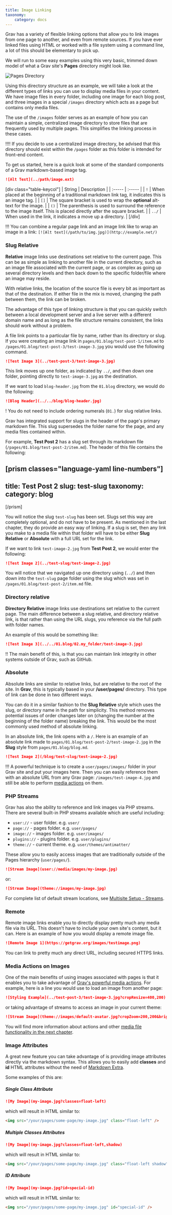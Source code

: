 ```yaml
---
title: Image Linking
taxonomy:
    category: docs
---
```


Grav has a variety of flexible linking options that allow you to link images from one page to another, and even from remote sources. If you have ever linked files using HTML or worked with a file system using a command line, a lot of this should be elementary to pick up.

We will run to some easy examples using this very basic, trimmed down model of what a Grav site's **Pages** directory might look like.

![Pages Directory](pages.png)

Using this directory structure as an example, we will take a look at the different types of links you can use to display media files in your content. We have image files in every folder, including one image for each blog post, and three images in a special `/images` directory which acts as a page but contains only media files.

The use of the `/images` folder serves as an example of how you can maintain a simple, centralized image directory to store files that are frequently used by multiple pages. This simplifies the linking process in these cases.

!!!! If you decide to use a centralized image directory, be advised that this directory should exist within the `/pages` folder as this folder is intended for front-end content.

To get us started, here is a quick look at some of the standard components of a Grav markdown-based image tag.

```markdown
![Alt Text](../path/image.ext)
```

[div class="table-keycol"]
| String | Description                                                                                                              |
| :----- | :-----                                                                                                                   |
| `!`    | When placed at the beginning of a traditional markdown link tag, it indicates this is an image tag.                      |
| `[]`   | The square bracket is used to wrap the **optional** alt-text for the image.                                              |
| `()`   | The parenthesis is used to surround the reference to the image itself. This is placed directly after the square bracket. |
| `../`  | When used in the link, it indicates a move up a directory.                                                               |
[/div]

!!! You can combine a regular page link and an image link like to wrap an image in a link: `[![Alt text](/path/to/img.jpg)](http://example.net/)`

### Slug Relative

**Relative** image links use destinations set relative to the current page. This can be as simple as linking to another file in the current directory, such as an image file associated with the current page, or as complex as going up several directory levels and then back down to the specific folder/file where an image may reside.

With relative links, the location of the source file is every bit as important as that of the destination. If either file in the mix is moved, changing the path between them, the link can be broken.

The advantage of this type of linking structure is that you can quickly switch between a local development server and a live server with a different domain name and as long as the file structure remains consistent, the links should work without a problem.

A file link points to a particular file by name, rather than its directory or slug. If you were creating an image link in `pages/01.blog/test-post-1/item.md` to `/pages/01.blog/test-post-3/test-image-3.jpg` you would use the following command.

```markdown
![Test Image 3](../test-post-3/test-image-3.jpg)
```

This link moves up one folder, as indicated by `../`, and then down one folder, pointing directly to `test-image-3.jpg` as the destination.

If we want to load `blog-header.jpg` from the `01.blog` directory, we would do the following:

```markdown
![Blog Header](../../blog/blog-header.jpg)
```

! You do not need to include ordering numerals (`01.`) for slug relative links.

Grav has integrated support for slugs in the header of the page's primary markdown file. This slug supersedes the folder name for the page, and any media files contained within.

For example, **Test Post 2** has a slug set through its markdown file (`/pages/01.blog/test-post-2/item.md`). The header of this file contains the following:

[prism classes="language-yaml line-numbers"]
---
title: Test Post 2
slug: test-slug
taxonomy:
    category: blog
---
[/prism]

You will notice the slug `test-slug` has been set. Slugs set this way are completely optional, and do not have to be present. As mentioned in the last chapter, they do provide an easy way of linking. If a slug is set, then any link you make to a media file within that folder will have to be either **Slug Relative** or **Absolute** with a full URL set for the link.

If we want to link `test-image-2.jpg` from **Test Post 2**, we would enter the following:

```markdown
![Test Image 2](../test-slug/test-image-2.jpg)
```

You will notice that we navigated up one directory using (`../`) and then down into the `test-slug` page folder using the slug which was set in `/pages/01.blog/test-post-2/item.md` file.

### Directory relative

**Directory Relative** image links use destinations set relative to the current page. The main difference between a slug relative, and directory relative link, is that rather than using the URL slugs, you reference via the full path with folder names.

An example of this would be something like:

```markdown
![Test Image 3](../../01.blog/02.my_folder/test-image-3.jpg)
```

!! The main benefit of this, is that you can maintain link integrity in other systems outside of Grav, such as GitHub.

### Absolute

Absolute links are similar to relative links, but are relative to the root of the site. In **Grav**, this is typically based in your **/user/pages/** directory. This type of link can be done in two different ways.

You can do it in a similar fashion to the **Slug Relative** style which uses the slug, or directory name in the path for simplicity. This method removes potential issues of order changes later on (changing the number at the beginning of the folder name) breaking the link. This would be the most commonly used method of absolute linking.

In an absolute link, the link opens with a `/`. Here is an example of an absolute link made to `pages/01.blog/test-post-2/test-image-2.jpg` in the **Slug** style from `pages/01.blog/blog.md`.

```markdown
![Test Image 2](/blog/test-slug/test-image-2.jpg)
```

!!! A powerful technique is to create a `user/pages/images/` folder in your Grav site and put your images here.  Then you can easily reference them with an absolute URL from any Grav page: `/images/test-image-4.jpg` and still be able to perform [media actions](../media) on them.

### PHP Streams

Grav has also the ability to reference and link images via PHP streams.  There are several built-in PHP streams available which are useful including:

* `user://` - user folder. e.g. `user/`
* `page://` - pages folder. e.g. `user/pages/`
* `image://` - images folder. e.g. `user/images/`
* `plugins://` - plugins folder.  e.g. `user/plugins/`
* `theme://` - current theme.  e.g. `user/themes/antimatter/`

These allow you to easily access images that are traditionally outside of the Pages hierarchy (`user/pages/`).

```markdown
![Stream Image](user://media/images/my-image.jpg)
```

or:

```markdown
![Stream Image](theme://images/my-image.jpg)
```

For complete list of default stream locations, see [Multisite Setup - Streams](/advanced/multisite-setup#streams).

### Remote

Remote image links enable you to directly display pretty much any media file via its URL. This doesn't have to include your own site's content, but it can. Here is an example of how you would display a remote image file.

```markdown
![Remote Image 1](https://getgrav.org/images/testimage.png)
```

You can link to pretty much any direct URL, including secured HTTPS links.

### Media Actions on Images

One of the main benefits of using images associated with pages is that it enables you to take advantage of [Grav's powerful media actions](../media). For example, here is a line you would use to load an image from another page:

```markdown
![Styling Example](../test-post-3/test-image-3.jpg?cropResize=400,200)
```

or taking advantage of streams to access an image in your current theme:

```markdown
![Stream Image](theme://images/default-avatar.jpg?cropZoom=200,200&brightness=-75)
```

You will find more information about actions and other [media file functionality in the next chapter](../media).

### Image Attributes

A great new feature you can take advantage of is providing image attributes directly via the markdown syntax. This allows you to easily add **classes** and **id** HTML attributes without the need of [Markdown Extra](https://michelf.ca/projects/php-markdown/extra/).

Some examples of this are:

##### Single Class Attribute

```markdown
![My Image](my-image.jpg?classes=float-left)
```

which will result in HTML similar to:

```html
<img src="/your/pages/some-page/my-image.jpg" class="float-left" />
```

##### Multiple Classes Attributes

```markdown
![My Image](my-image.jpg?classes=float-left,shadow)
```

which will result in HTML similar to:

```html
<img src="/your/pages/some-page/my-image.jpg" class="float-left shadow" />
```

##### ID Attribute

```markdown
![My Image](my-image.jpg?id=special-id)
```

which will result in HTML similar to:

```html
<img src="/your/pages/some-page/my-image.jpg" id="special-id" />
```
